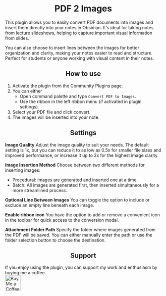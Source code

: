 <h1 align="center">
	PDF 2 Images
</h1>

This plugin allows you to easily convert PDF documents into images and insert them directly into your notes in Obsidian. It's ideal for taking notes from lecture slideshows, helping to capture important visual information from slides.

You can also choose to insert lines between the images for better organization and clarity, making your notes easier to read and structure. Perfect for students or anyone working with visual content in their notes.

<h2 align="center">
	How to use
</h2>

1. Activate the plugin from the Community Plugins page.
2. You can either
 	- Open command palette and type `Convert PDF to Images`.
	- Use the ribbon in the left ribbon menu (if activated in plugin settings).
4. Select your PDF file and click convert.
5. The images will be inserted into your note.

<h2 align="center">
	Settings
</h2>

**Image Quality**
Adjust the image quality to suit your needs. The default setting is 1x, but you can reduce it to as low as 0.5x for smaller file sizes and improved performance, or increase it up to 2x for the highest image clarity.

**Image Insertion Method**
Choose between two different methods for inserting images:
- Procedural: Images are generated and inserted one at a time.
- Batch: All images are generated first, then inserted simultaneously for a more streamlined process.

**Optional Line Between Images**
You can toggle the option to include or exclude an empty line beneath each image. 

**Enable ribbon icon**
You have the option to add or remove a convenient icon in the toolbar for quick access to the conversion modal.

**Attachment Folder Path**
Specify the folder where images generated from the PDF will be saved. You can either manually enter the path or use the folder selection button to choose the destination.

<h2 align="center">
	Support
</h2>

If you enjoy using the plugin, you can support my work and enthusiasm by buying me a coffee.<br>
<a href='https://ko-fi.com/Q5Q814LKGT' target='_blank'><img height='50' style='border:0px;height:50px;' src='https://storage.ko-fi.com/cdn/kofi3.png?v=3' border='0' alt='Buy Me a Coffee at ko-fi.com' /></a>
